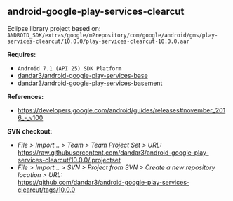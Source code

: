 ## android-google-play-services-clearcut

Eclipse library project based on:<br/>
`ANDROID_SDK/extras/google/m2repository/com/google/android/gms/play-services-clearcut/10.0.0/play-services-clearcut-10.0.0.aar`

**Requires:**
- `Android 7.1 (API 25) SDK Platform`
- [dandar3/android-google-play-services-base](https://github.com/dandar3/android-google-play-services-base/tree/10.0.0)
- [dandar3/android-google-play-services-basement](https://github.com/dandar3/android-google-play-services-basement/tree/10.0.0)

**References:**
- https://developers.google.com/android/guides/releases#november_2016_-_v100

**SVN checkout:**
- _File > Import... > Team > Team Project Set > URL:_<br/>
  https://raw.githubusercontent.com/dandar3/android-google-play-services-clearcut/10.0.0/.projectset
- _File > Import... > SVN > Project from SVN > Create a new repository location > URL:_<br/> 
  https://github.com/dandar3/android-google-play-services-clearcut/tags/10.0.0